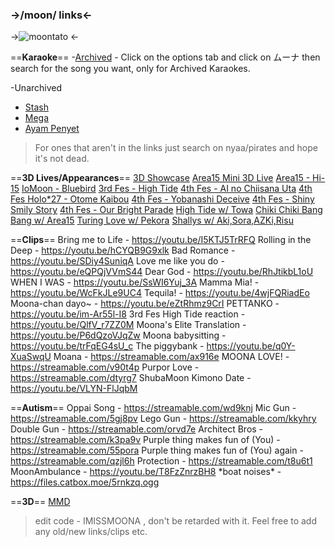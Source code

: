 ### ->**/moon/ links**<- 
->![moontato](https://files.catbox.moe/9bg9dv.png) <-

==**Karaoke**==
-[Archived](https://www.holosite.me/song/search.html) - Click on the options tab and click on ムーナ then search for the song you want, only for Archived Karaokes. 

-Unarchived 
- [Stash](https://stash.sussy.moe/karaoke/moona/) 
- [Mega](https://mega.nz/folder/XRYD2RRC#6vVkatVFR39LwZAKKgJTTA) 
- [Ayam Penyet](https://ayampenyet.eu.org/moona/)
>For ones that aren't in the links just search on nyaa/pirates and hope it's not dead. 

==**3D Lives/Appearances**==
[3D Showcase](https://www.youtube.com/watch?v=_VKWFWDGhSQ) 
[Area15 Mini 3D Live](https://m.youtube.com/watch?v=oY0HSWOqV0s) 
[Area15 - Hi-15](https://youtube.com/watch?v=VxnwBm49egM&t=1718s)
[IoMoon - Bluebird](https://youtube.com/watch?v=YHMGdX1kC00&t=2170s) 
[3rd Fes - High Tide](https://streamable.com/l44mfy) 
[4th Fes - AI no Chiisana Uta](https://streamable.com/f7ws9n) 
[4th Fes Holo\*27 - Otome Kaibou](https://streamable.com/sm64oq) 
[4th Fes - Yobanashi Deceive](https://streamable.com/qtgfo1) 
[4th Fes - Shiny Smily Story](https://streamable.com/7epo90) 
[4th Fes - Our Bright Parade](https://streamable.com/7epo90)
[High Tide w/ Towa](https://youtube.com/watch?v=KyURvb-eIU8&t=859s) 
[Chiki Chiki Bang Bang w/ Area15](https://youtube.com/watch?v=n-fzN8-i3Qc&t=1190s) 
[Turing Love w/ Pekora](https://youtube.com/watch?v=jgoJuJiWtf4&t=1130s)
[Shallys w/ Aki,Sora,AZKi,Risu](https://youtube.com/watch?v=hURqBaVxnSg&t=3489s) 

==**Clips**==
Bring me to Life - https://youtu.be/I5KTJ5TrRFQ 
Rolling in the Deep - https://youtu.be/hCYQB9G9xlk 
Bad Romance - https://youtu.be/SDiy4SuniqA 
Love me like you do - https://youtu.be/eQPQjVVmS44 
Dear God - https://youtu.be/RhJtikbL1oU 
WHEN I WAS - https://youtu.be/SsWI6Yuj_3A 
Mamma Mia! - https://youtu.be/WcFkJLe9UC4 
Tequila! - https://youtu.be/4wjFQRiadEo 
Moona-chan dayo~ - https://youtu.be/eZtRhmz9CrI
PETTANKO - https://youtu.be/im-Ar55l-I8 
3rd Fes High Tide reaction - https://youtu.be/QlfV_r7ZZ0M
Moona's Elite Translation - https://youtu.be/P6dQzoVJqZw 
Moona babysitting - https://youtu.be/trFqEG4sU_c 
The piggybank - https://youtu.be/q0Y-XuaSwqU 
Moana - https://streamable.com/ax916e 
MOONA LOVE! - https://streamable.com/v90t4p 
Purpor Love - https://streamable.com/dtyrg7 
ShubaMoon Kimono Date - https://youtu.be/VLYN-FlJqbM 

==**Autism**==
Oppai Song - https://streamable.com/wd9knj
Mic Gun - https://streamable.com/5gj8pv 
Lego Gun - https://streamable.com/kkyhry
Double Gun - https://streamable.com/orvd7e 
Architect Bros - https://streamable.com/k3pa9v 
Purple thing makes fun of (You) - https://streamable.com/55pora
Purple thing makes fun of (You) again - https://streamable.com/qzjl6h
Protection - https://streamable.com/t8u6t1 
MoonAmbulance - https://youtu.be/T8FzZnrzBH8 
\*boat noises* - https://files.catbox.moe/5rnkzq.ogg

==**3D**==
[MMD](https://3d.nicovideo.jp/works/td88680)

>edit code -  IMISSMOONA , don't be retarded with it. Feel free to add any old/new links/clips etc.